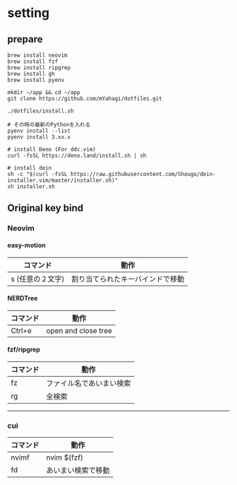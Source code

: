 # setting
## prepare
```shell
brew install neovim
brew install fzf
brew install ripgrep
brew install gh
brew install pyenv

mkdir ~/app && cd ~/app
git clone https://github.com/mYahagi/dotfiles.git

./dotfiles/install.sh

# その時の最新のPythonを入れる
pyenv install --list
pyenv install 3.xx.x

# install Deno (For ddc.vim)
curl -fsSL https://deno.land/install.sh | sh

# install dein
sh -c "$(curl -fsSL https://raw.githubusercontent.com/Shougo/dein-installer.vim/master/installer.sh)"
sh installer.sh
```

## Original key bind
### Neovim
#### easy-motion
|  コマンド  |  動作  |
| ---- | ---- |
|  s (任意の２文字)  |  割り当てられたキーバインドで移動  |

#### NERDTree
|  コマンド  |  動作  |
| ---- | ---- |
|  Ctrl+e  |  open and close tree  |

#### fzf/ripgrep
|  コマンド  |  動作  |
| ---- | ---- |
|  fz  |  ファイル名であいまい検索  |
|  rg  |  全検索  |

---

### cui
|  コマンド  |  動作  |
| ---- | ---- |
|  nvimf  |  nvim $(fzf)  |
|  fd  |  あいまい検索で移動  |


